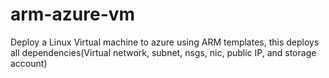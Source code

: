 # arm-azure-vm
Deploy a Linux Virtual machine to azure using ARM templates, this deploys all dependencies(Virtual network, subnet, nsgs, nic, public IP, and storage account)


